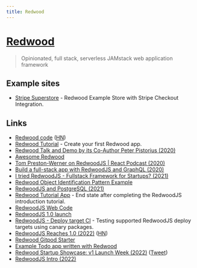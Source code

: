 ```yaml
---
title: Redwood
---
```


# [Redwood](https://redwoodjs.com/)

> Opinionated, full stack, serverless JAMstack web application framework

## Example sites

- [Stripe Superstore](https://github.com/redwoodjs/example-store-stripe) - Redwood Example Store with Stripe Checkout Integration.

## Links

- [Redwood code](https://github.com/redwoodjs/redwood) ([HN](https://news.ycombinator.com/item?id=22537944))
- [Redwood Tutorial](https://github.com/redwoodjs/tutorial) - Create your first Redwood app.
- [Redwood Talk and Demo by its Co-Author Peter Pistorius (2020)](https://www.youtube.com/watch?v=rAb0H-MD-Fs)
- [Awesome Redwood](https://github.com/redwoodjs/awesome-redwood)
- [Tom Preston-Werner on RedwoodJS | React Podcast (2020)](https://reactpodcast.simplecast.com/episodes/117)
- [Build a full-stack app with RedwoodJS and GraphQL (2020)](https://hasura.io/blog/redwoodjs-with-graphql-hasura/)
- [I tried RedwoodJS - Fullstack Framework for Startups? (2021)](https://www.youtube.com/watch?v=qAHTAYAh9zk)
- [Redwood Object Identification Pattern Example](https://github.com/orta/redwood-object-identification)
- [RedwoodJS and PostgreSQL (2021)](https://daily.dev/blog/redwoodjs-and-postgressql)
- [Redwood Tutorial App](https://github.com/redwoodjs/redwood-tutorial) - End state after completing the RedwoodJS introduction tutorial.
- [RedwoodJS Web Code](https://github.com/redwoodjs/redwoodjs.com)
- [RedwoodJS 1.0 launch](https://twitter.com/redwoodjs/status/1506705583939883008)
- [RedwoodJS - Deploy target CI](https://github.com/redwoodjs/deploy-target-ci) - Testing supported RedwoodJS deploy targets using canary packages.
- [RedwoodJS Reaches 1.0 (2022)](https://v1launchweek.redwoodjs.com/) ([HN](https://news.ycombinator.com/item?id=30907119))
- [Redwood Gitpod Starter](https://github.com/redwoodjs/gitpod-starter)
- [Example Todo app written with Redwood](https://github.com/redwoodjs/example-todo)
- [Redwood Startup Showcase: v1 Launch Week (2022)](https://www.youtube.com/watch?v=B0CP0aAePsI) ([Tweet](https://twitter.com/swyx/status/1512843957947932675))
- [RedwoodJS Intro (2022)](https://www.youtube.com/watch?v=m_3I9mufZfs)
